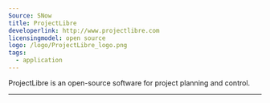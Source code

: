 ```yaml
---
Source: SNow
title: ProjectLibre
developerlink: http://www.projectlibre.com
licensingmodel: open source
logo: /logo/ProjectLibre_logo.png
tags:
  - application
---
```


ProjectLibre is an open-source software for project planning and control.

---

